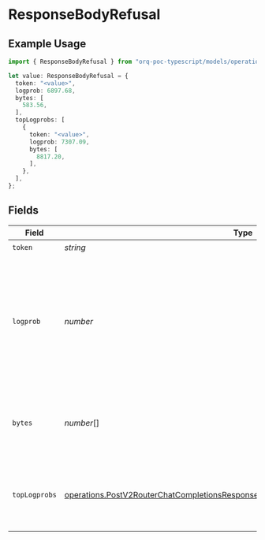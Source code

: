 # ResponseBodyRefusal

## Example Usage

```typescript
import { ResponseBodyRefusal } from "orq-poc-typescript/models/operations";

let value: ResponseBodyRefusal = {
  token: "<value>",
  logprob: 6897.68,
  bytes: [
    583.56,
  ],
  topLogprobs: [
    {
      token: "<value>",
      logprob: 7307.09,
      bytes: [
        8817.20,
      ],
    },
  ],
};
```

## Fields

| Field                                                                                                                                                                                      | Type                                                                                                                                                                                       | Required                                                                                                                                                                                   | Description                                                                                                                                                                                |
| ------------------------------------------------------------------------------------------------------------------------------------------------------------------------------------------ | ------------------------------------------------------------------------------------------------------------------------------------------------------------------------------------------ | ------------------------------------------------------------------------------------------------------------------------------------------------------------------------------------------ | ------------------------------------------------------------------------------------------------------------------------------------------------------------------------------------------ |
| `token`                                                                                                                                                                                    | *string*                                                                                                                                                                                   | :heavy_check_mark:                                                                                                                                                                         | The token.                                                                                                                                                                                 |
| `logprob`                                                                                                                                                                                  | *number*                                                                                                                                                                                   | :heavy_check_mark:                                                                                                                                                                         | The log probability of this token, if it is within the top 20 most likely tokens. Otherwise, the value -9999.0 is used to signify that the token is very unlikely.                         |
| `bytes`                                                                                                                                                                                    | *number*[]                                                                                                                                                                                 | :heavy_check_mark:                                                                                                                                                                         | A list of integers representing the UTF-8 bytes representation of the token.                                                                                                               |
| `topLogprobs`                                                                                                                                                                              | [operations.PostV2RouterChatCompletionsResponseBodyRouterChatCompletionsTopLogprobs](../../models/operations/postv2routerchatcompletionsresponsebodyrouterchatcompletionstoplogprobs.md)[] | :heavy_check_mark:                                                                                                                                                                         | List of the most likely tokens and their log probability, at this token position.                                                                                                          |